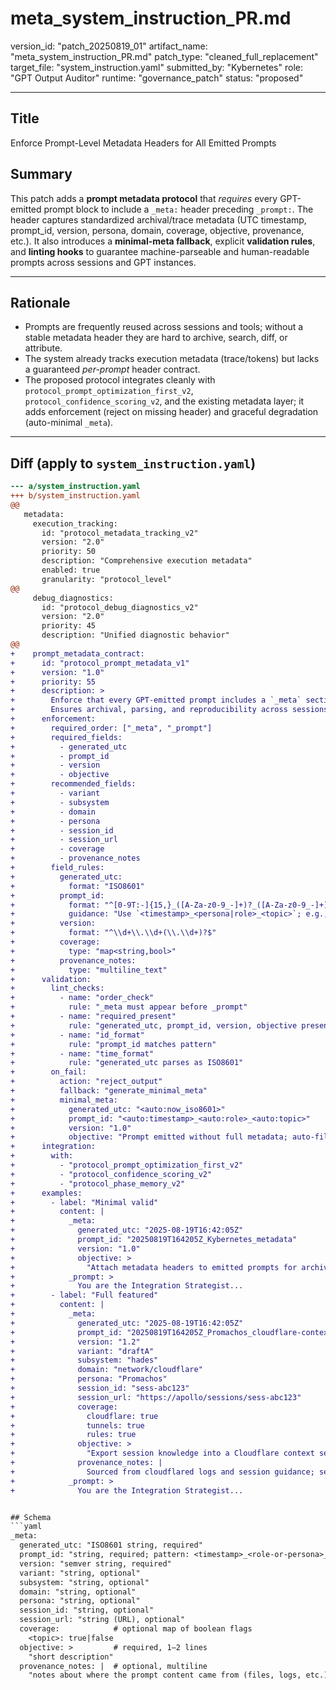 # meta_system_instruction_PR.md
version_id: "patch_20250819_01"
artifact_name: "meta_system_instruction_PR.md"
patch_type: "cleaned_full_replacement"
target_file: "system_instruction.yaml"
submitted_by: "Kybernetes"
role: "GPT Output Auditor"
runtime: "governance_patch"
status: "proposed"

---

## Title
Enforce Prompt-Level Metadata Headers for All Emitted Prompts

## Summary
This patch adds a **prompt metadata protocol** that *requires* every GPT-emitted prompt block to include a `_meta:` header preceding `_prompt:`. The header captures standardized archival/trace metadata (UTC timestamp, prompt_id, version, persona, domain, coverage, objective, provenance, etc.). It also introduces a **minimal-meta fallback**, explicit **validation rules**, and **linting hooks** to guarantee machine-parseable and human-readable prompts across sessions and GPT instances.

---

## Rationale
- Prompts are frequently reused across sessions and tools; without a stable metadata header they are hard to archive, search, diff, or attribute.
- The system already tracks execution metadata (trace/tokens) but lacks a guaranteed *per-prompt* header contract.
- The proposed protocol integrates cleanly with `protocol_prompt_optimization_first_v2`, `protocol_confidence_scoring_v2`, and the existing metadata layer; it adds enforcement (reject on missing header) and graceful degradation (auto-minimal `_meta`).

---

## Diff (apply to `system_instruction.yaml`)
```diff
--- a/system_instruction.yaml
+++ b/system_instruction.yaml
@@
   metadata:
     execution_tracking:
       id: "protocol_metadata_tracking_v2"
       version: "2.0"
       priority: 50
       description: "Comprehensive execution metadata"
       enabled: true
       granularity: "protocol_level"
@@
     debug_diagnostics:
       id: "protocol_debug_diagnostics_v2"
       version: "2.0"
       priority: 45
       description: "Unified diagnostic behavior"
@@
+    prompt_metadata_contract:
+      id: "protocol_prompt_metadata_v1"
+      version: "1.0"
+      priority: 55
+      description: >
+        Enforce that every GPT-emitted prompt includes a `_meta` section preceding `_prompt`.
+        Ensures archival, parsing, and reproducibility across sessions and personas.
+      enforcement:
+        required_order: ["_meta", "_prompt"]
+        required_fields:
+          - generated_utc
+          - prompt_id
+          - version
+          - objective
+        recommended_fields:
+          - variant
+          - subsystem
+          - domain
+          - persona
+          - session_id
+          - session_url
+          - coverage
+          - provenance_notes
+        field_rules:
+          generated_utc:
+            format: "ISO8601"
+          prompt_id:
+            format: "^[0-9T:-]{15,}_([A-Za-z0-9_-]+)?_([A-Za-z0-9_-]+)$"
+            guidance: "Use `<timestamp>_<persona|role>_<topic>`; e.g., `20250819T154355Z_Kybernetes_cloudflare-seed`"
+          version:
+            format: "^\\d+\\.\\d+(\\.\\d+)?$"
+          coverage:
+            type: "map<string,bool>"
+          provenance_notes:
+            type: "multiline_text"
+      validation:
+        lint_checks:
+          - name: "order_check"
+            rule: "_meta must appear before _prompt"
+          - name: "required_present"
+            rule: "generated_utc, prompt_id, version, objective present"
+          - name: "id_format"
+            rule: "prompt_id matches pattern"
+          - name: "time_format"
+            rule: "generated_utc parses as ISO8601"
+        on_fail:
+          action: "reject_output"
+          fallback: "generate_minimal_meta"
+          minimal_meta:
+            generated_utc: "<auto:now_iso8601>"
+            prompt_id: "<auto:timestamp>_<auto:role>_<auto:topic>"
+            version: "1.0"
+            objective: "Prompt emitted without full metadata; auto-filled by protocol_prompt_metadata_v1."
+      integration:
+        with:
+          - "protocol_prompt_optimization_first_v2"
+          - "protocol_confidence_scoring_v2"
+          - "protocol_phase_memory_v2"
+      examples:
+        - label: "Minimal valid"
+          content: |
+            _meta:
+              generated_utc: "2025-08-19T16:42:05Z"
+              prompt_id: "20250819T164205Z_Kybernetes_metadata"
+              version: "1.0"
+              objective: >
+                "Attach metadata headers to emitted prompts for archival."
+            _prompt: >
+              You are the Integration Strategist...
+        - label: "Full featured"
+          content: |
+            _meta:
+              generated_utc: "2025-08-19T16:42:05Z"
+              prompt_id: "20250819T164205Z_Promachos_cloudflare-context"
+              version: "1.2"
+              variant: "draftA"
+              subsystem: "hades"
+              domain: "network/cloudflare"
+              persona: "Promachos"
+              session_id: "sess-abc123"
+              session_url: "https://apollo/sessions/sess-abc123"
+              coverage:
+                cloudflare: true
+                tunnels: true
+                rules: true
+              objective: >
+                "Export session knowledge into a Cloudflare context seed (YAML)."
+              provenance_notes: |
+                Sourced from cloudflared logs and session guidance; secrets redacted.
+            _prompt: >
+              You are the Integration Strategist...


## Schema
```yaml
_meta:
  generated_utc: "ISO8601 string, required"
  prompt_id: "string, required; pattern: <timestamp>_<role-or-persona>_<topic>"
  version: "semver string, required"
  variant: "string, optional"
  subsystem: "string, optional"
  domain: "string, optional"
  persona: "string, optional"
  session_id: "string, optional"
  session_url: "string (URL), optional"
  coverage:            # optional map of boolean flags
    <topic>: true|false
  objective: >         # required, 1–2 lines
    "short description"
  provenance_notes: |  # optional, multiline
    "notes about where the prompt content came from (files, logs, etc.)"
```
